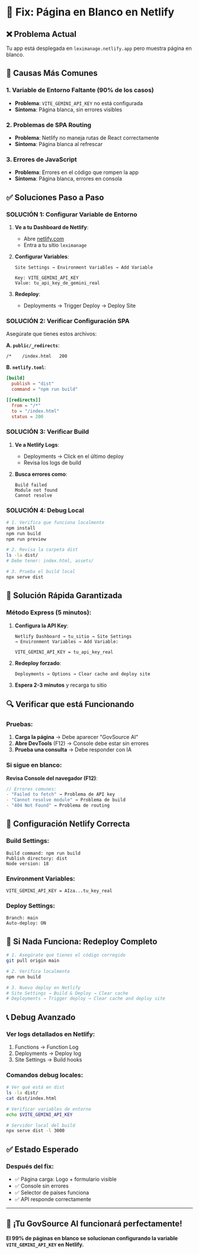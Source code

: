 # 🔧 Fix: Página en Blanco en Netlify

## ❌ Problema Actual
Tu app está desplegada en `leximanage.netlify.app` pero muestra página en blanco.

## 🎯 Causas Más Comunes

### 1. **Variable de Entorno Faltante** (90% de los casos)
- **Problema**: `VITE_GEMINI_API_KEY` no está configurada
- **Síntoma**: Página blanca, sin errores visibles

### 2. **Problemas de SPA Routing**
- **Problema**: Netlify no maneja rutas de React correctamente
- **Síntoma**: Página blanca al refrescar

### 3. **Errores de JavaScript**
- **Problema**: Errores en el código que rompen la app
- **Síntoma**: Página blanca, errores en consola

## ✅ Soluciones Paso a Paso

### **SOLUCIÓN 1: Configurar Variable de Entorno**

1. **Ve a tu Dashboard de Netlify**:
   - Abre [netlify.com](https://netlify.com)
   - Entra a tu sitio `leximanage`

2. **Configurar Variables**:
   ```
   Site Settings → Environment Variables → Add Variable
   
   Key: VITE_GEMINI_API_KEY
   Value: tu_api_key_de_gemini_real
   ```

3. **Redeploy**:
   - Deployments → Trigger Deploy → Deploy Site

### **SOLUCIÓN 2: Verificar Configuración SPA**

Asegúrate que tienes estos archivos:

**A. `public/_redirects`**:
```
/*    /index.html   200
```

**B. `netlify.toml`**:
```toml
[build]
  publish = "dist"
  command = "npm run build"

[[redirects]]
  from = "/*"
  to = "/index.html"
  status = 200
```

### **SOLUCIÓN 3: Verificar Build**

1. **Ve a Netlify Logs**:
   - Deployments → Click en el último deploy
   - Revisa los logs de build

2. **Busca errores como**:
   ```
   Build failed
   Module not found
   Cannot resolve
   ```

### **SOLUCIÓN 4: Debug Local**

```bash
# 1. Verifica que funciona localmente
npm install
npm run build
npm run preview

# 2. Revisa la carpeta dist
ls -la dist/
# Debe tener: index.html, assets/

# 3. Prueba el build local
npx serve dist
```

## 🚀 **Solución Rápida Garantizada**

### **Método Express** (5 minutos):

1. **Configura la API Key**:
   ```
   Netlify Dashboard → tu_sitio → Site Settings 
   → Environment Variables → Add Variable:
   
   VITE_GEMINI_API_KEY = tu_api_key_real
   ```

2. **Redeploy forzado**:
   ```
   Deployments → Options → Clear cache and deploy site
   ```

3. **Espera 2-3 minutos** y recarga tu sitio

## 🔍 **Verificar que está Funcionando**

### **Pruebas:**
1. **Carga la página** → Debe aparecer "GovSource AI"
2. **Abre DevTools** (F12) → Console debe estar sin errores
3. **Prueba una consulta** → Debe responder con IA

### **Si sigue en blanco:**

**Revisa Console del navegador (F12)**:
```javascript
// Errores comunes:
- "Failed to fetch" → Problema de API key
- "Cannot resolve module" → Problema de build
- "404 Not Found" → Problema de routing
```

## 🎯 **Configuración Netlify Correcta**

### **Build Settings**:
```
Build command: npm run build
Publish directory: dist
Node version: 18
```

### **Environment Variables**:
```
VITE_GEMINI_API_KEY = AIza...tu_key_real
```

### **Deploy Settings**:
```
Branch: main
Auto-deploy: ON
```

## 🔄 **Si Nada Funciona: Redeploy Completo**

```bash
# 1. Asegúrate que tienes el código corregido
git pull origin main

# 2. Verifica localmente
npm run build

# 3. Nuevo deploy en Netlify
# Site Settings → Build & Deploy → Clear cache
# Deployments → Trigger deploy → Clear cache and deploy site
```

## 📞 **Debug Avanzado**

### **Ver logs detallados en Netlify**:
1. Functions → Function Log
2. Deployments → Deploy log  
3. Site Settings → Build hooks

### **Comandos debug locales**:
```bash
# Ver qué está en dist
ls -la dist/
cat dist/index.html

# Verificar variables de entorno
echo $VITE_GEMINI_API_KEY

# Servidor local del build
npx serve dist -l 3000
```

## ✅ **Estado Esperado**

### **Después del fix:**
- ✅ Página carga: Logo + formulario visible
- ✅ Console sin errores
- ✅ Selector de países funciona
- ✅ API responde correctamente

---

## 🎉 **¡Tu GovSource AI funcionará perfectamente!**

**El 99% de páginas en blanco se solucionan configurando la variable `VITE_GEMINI_API_KEY` en Netlify.**